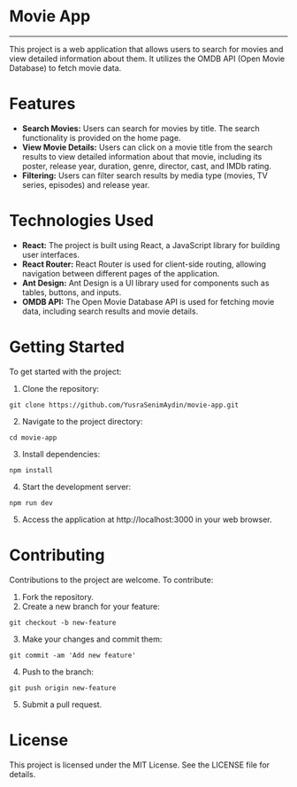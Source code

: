 # Movie App
-----------------------------------------------------------

This project is a web application that allows users to search for movies and view detailed information about them. It utilizes the OMDB API (Open Movie Database) to fetch movie data.

# Features

- **Search Movies:** Users can search for movies by title. The search functionality is provided on the home page.
- **View Movie Details:** Users can click on a movie title from the search results to view detailed information about that movie, including its poster, release year, duration, genre, director, cast, and IMDb rating.
- **Filtering:** Users can filter search results by media type (movies, TV series, episodes) and release year.

# Technologies Used

- **React:** The project is built using React, a JavaScript library for building user interfaces.
- **React Router:** React Router is used for client-side routing, allowing navigation between different pages of the application.
- **Ant Design:** Ant Design is a UI library used for components such as tables, buttons, and inputs.
- **OMDB API:** The Open Movie Database API is used for fetching movie data, including search results and movie details.

# Getting Started
To get started with the project:

1. Clone the repository:
```
git clone https://github.com/YusraSenimAydin/movie-app.git
```
2. Navigate to the project directory:
```
cd movie-app
```
3. Install dependencies:
```
npm install
```
4. Start the development server:
```
npm run dev
```

5. Access the application at http://localhost:3000 in your web browser.

# Contributing
Contributions to the project are welcome. To contribute:

1. Fork the repository.
2. Create a new branch for your feature:

```
git checkout -b new-feature
```

3. Make your changes and commit them:
```
git commit -am 'Add new feature'
```
4. Push to the branch:

```
git push origin new-feature
```
5. Submit a pull request.

# License
This project is licensed under the MIT License. See the LICENSE file for details.


